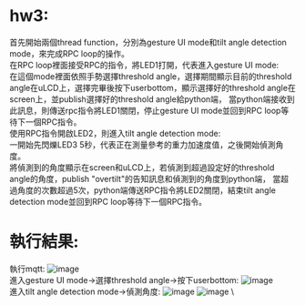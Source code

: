 # hw3:
首先開始兩個thread function，分別為gesture UI mode和tilt angle detection mode，來完成RPC loop的操作。\
在RPC loop裡面接受RPC的指令，將LED1打開，代表進入gesture UI mode: \
在這個mode裡面依照手勢選擇threshold angle，選擇期間顯示目前的threshold angle在uLCD上，選擇完畢後按下userbottom，顯示選擇好的threshold angle在screen上，並publish選擇好的threshold angle給python端，
當python端接收到此訊息，則傳送rpc指令將LED1關閉，停止gesture UI mode並回到RPC loop等待下一個RPC指令。\
使用RPC指令開啟LED2，則進入tilt angle detection mode: \
一開始先閃爍LED3 5秒，代表正在測量參考的重力加速度值，之後開始偵測角度。\
將偵測到的角度顯示在screen和uLCD上，若偵測到超過設定好的threshold angle的角度，publish "overtilt"的告知訊息和偵測到的角度到python端，
當超過角度的次數超過5次，python端傳送RPC指令將LED2關閉，結束tilt angle detection mode並回到RPC loop等待下一個RPC指令。

# 執行結果:
執行mqtt:
![image](https://user-images.githubusercontent.com/79581724/117925010-3b9b5a00-b329-11eb-8f8f-102984a2bff7.png)
\
進入gesture UI mode->選擇threshold angle->按下userbottom:
![image](https://user-images.githubusercontent.com/79581724/117925385-bc5a5600-b329-11eb-89f4-42c12baa222a.png)
\
進入tilt angle detection mode->偵測角度:
![image](https://user-images.githubusercontent.com/79581724/117925491-e7dd4080-b329-11eb-8231-f3c4165c27bc.png)
![image](https://user-images.githubusercontent.com/79581724/117925524-f88db680-b329-11eb-8446-c2c82c533b7d.png)
\

